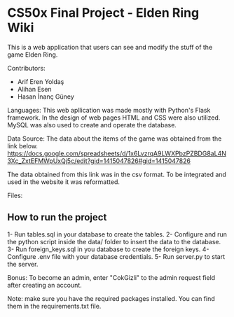 # CS50x Final Project - Elden Ring Wiki

This is a web application that users can see and modify the stuff of the game Elden Ring.

Contributors:
- Arif Eren Yoldaş
- Alihan Esen
- Hasan İnanç Güney

Languages:
This web apllication was made mostly with Python's Flask framework. In the design of web pages HTML and CSS were also utilized.
MySQL was also used to create and operate the database.

Data Source:
The data about the items of the game was obtained from the link below.
https://docs.google.com/spreadsheets/d/1x6LvzrqA9LWXPbzPZBDG8aL4N3Xc_ZxtEFMWpUxQj5c/edit?gid=1415047826#gid=1415047826

The data obtained from this link was in the csv format. To be integrated and used in the website it was reformatted.

Files:

## How to run the project

1- Run tables.sql in your database to create the tables.
2- Configure and run the python script inside the data/ folder to insert the data to the database.
3- Run foreign_keys.sql in you database to create the foreign keys.
4- Configure .env file with your database credentials.
5- Run server.py to start the server.

Bonus: To become an admin, enter "CokGizli" to the admin request field after creating an account.

Note: make sure you have the required packages installed. You can find them in the requirements.txt file.
